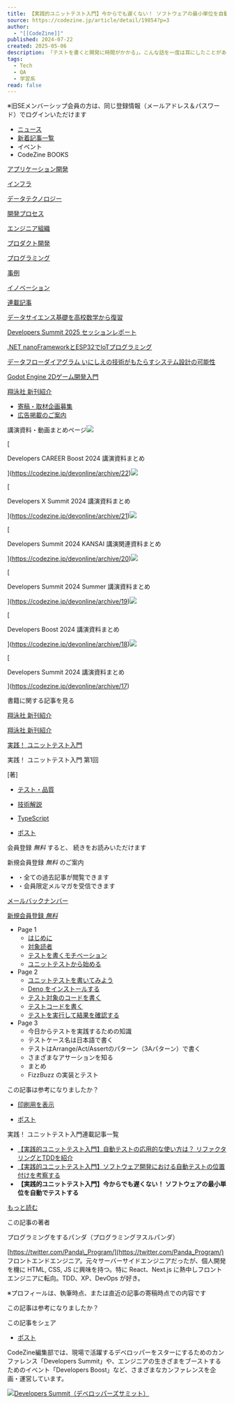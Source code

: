 ```yaml
---
title: 【実践的ユニットテスト入門】今からでも遅くない！ ソフトウェアの最小単位を自動でテストする
source: https://codezine.jp/article/detail/19854?p=3
author:
  - "[[CodeZine]]"
published: 2024-07-22
created: 2025-05-06
description: 「テストを書くと開発に時間がかかる」。こんな話を一度は耳にしたことがあると思います。実際はその逆で、テストを書かないとむしろ開発の工数が増えてしまうのです。本連載では、テストの基本知識はあるが今まで実際のプロダクトでテストを書いたことがない人や、自分が書いたコードのどこをテストしたらいいのかわからない人を対象に、まずはテストを書く→質のいいユニットテストを目指すことを目的として、足がかりとなるようなポイントを解説します。第1回となる本稿では、テストの重要性やTypeScriptを用いたユニットテストの実例を紹介します。
tags:
  - Tech
  - QA
  - 学習系
read: false
---
```

※旧SEメンバーシップ会員の方は、同じ登録情報（メールアドレス＆パスワード）でログインいただけます

- [ニュース](https://codezine.jp/news)
- [新着記事一覧](https://codezine.jp/article)
- イベント
- CodeZine BOOKS

[アプリケーション開発](https://codezine.jp/application/)

[インフラ](https://codezine.jp/infrastructure/)

[データテクノロジー](https://codezine.jp/data/)

[開発プロセス](https://codezine.jp/process/)

[エンジニア組織](https://codezine.jp/organization/)

[プロダクト開発](https://codezine.jp/product/)

[プログラミング](https://codezine.jp/programming/)

[事例](https://codezine.jp/case/)

[イノベーション](https://codezine.jp/innovation/)

[連載記事](https://codezine.jp/article/corner)

[データサイエンス基礎を高校数学から復習](https://codezine.jp/article/corner/1046)

[Developers Summit 2025 セッションレポート](https://codezine.jp/article/corner/1043)

[.NET nanoFrameworkとESP32でIoTプログラミング](https://codezine.jp/article/corner/984)

[データフローダイアグラム いにしえの技術がもたらすシステム設計の可能性](https://codezine.jp/article/corner/1051)

[Godot Engine 2Dゲーム開発入門](https://codezine.jp/article/corner/1052)

[翔泳社 新刊紹介](https://codezine.jp/article/corner/580)

- [寄稿・取材企画募集](https://codezine.jp/offering)
- [広告掲載のご案内](https://www.shoeisha.co.jp/ad/web)

講演資料・動画まとめページ![](https://cz-cdn.shoeisha.jp/static/common/images/czlogo4fb_ogp.png)

[

Developers CAREER Boost 2024 講演資料まとめ

](https://codezine.jp/devonline/archive/22)![](https://cz-cdn.shoeisha.jp/static/common/images/czlogo4fb_ogp.png)

[

Developers X Summit 2024 講演資料まとめ

](https://codezine.jp/devonline/archive/21)![](https://cz-cdn.shoeisha.jp/static/common/images/czlogo4fb_ogp.png)

[

Developers Summit 2024 KANSAI 講演関連資料まとめ

](https://codezine.jp/devonline/archive/20)![](https://cz-cdn.shoeisha.jp/static/common/images/czlogo4fb_ogp.png)

[

Developers Summit 2024 Summer 講演資料まとめ

](https://codezine.jp/devonline/archive/19)![](https://cz-cdn.shoeisha.jp/static/common/images/czlogo4fb_ogp.png)

[

Developers Boost 2024 講演資料まとめ

](https://codezine.jp/devonline/archive/18)![](https://cz-cdn.shoeisha.jp/static/images/event/17/1200.png)

[

Developers Summit 2024 講演資料まとめ

](https://codezine.jp/devonline/archive/17)

書籍に関する記事を見る

[翔泳社 新刊紹介](https://codezine.jp/article/corner/580)

[翔泳社 新刊紹介](https://codezine.jp/article/corner/580)

[実践！ ユニットテスト入門](https://codezine.jp/article/corner/1015)

実践！ ユニットテスト入門 第1回

\[著\]

- [テスト・品質](https://codezine.jp/article/t/%E3%83%86%E3%82%B9%E3%83%88%E3%83%BB%E5%93%81%E8%B3%AA)
- [技術解説](https://codezine.jp/article/t/%E6%8A%80%E8%A1%93%E8%A7%A3%E8%AA%AC)
- [TypeScript](https://codezine.jp/article/t/TypeScript)

- [ポスト](https://x.com/intent/post?text=%E3%80%90%E5%AE%9F%E8%B7%B5%E7%9A%84%E3%83%A6%E3%83%8B%E3%83%83%E3%83%88%E3%83%86%E3%82%B9%E3%83%88%E5%85%A5%E9%96%80%E3%80%91%E4%BB%8A%E3%81%8B%E3%82%89%E3%81%A7%E3%82%82%E9%81%85%E3%81%8F%E3%81%AA%E3%81%84%EF%BC%81%20%E3%82%BD%E3%83%95%E3%83%88%E3%82%A6%E3%82%A7%E3%82%A2%E3%81%AE%E6%9C%80%E5%B0%8F%E5%8D%98%E4%BD%8D%E3%82%92%E8%87%AA%E5%8B%95%E3%81%A7%E3%83%86%E3%82%B9%E3%83%88%E3%81%99%E3%82%8B%20%283%2F3%29%7CCodeZine%EF%BC%88%E3%82%B3%E3%83%BC%E3%83%89%E3%82%B8%E3%83%B3%EF%BC%89&url=https://codezine.jp/article/detail/19854&via=codezine)

会員登録 *無料* すると、 続きをお読みいただけます

新規会員登録 *無料* のご案内

- ・全ての過去記事が閲覧できます
- ・会員限定メルマガを受信できます

[メールバックナンバー](https://codezine.jp/ml/backnumber)

[新規会員登録 *無料*](https://codezine.jp/user/regist/?ref=/article/detail/19854?p=3&utm_source=codezine.jp&utm_medium=self&utm_campaign=regist&utm_term=/article/detail/19854)

- Page 1
	- [はじめに](https://codezine.jp/article/detail/19854?p=1&anchor=0)
	- [対象読者](https://codezine.jp/article/detail/19854?p=1&anchor=1)
	- [テストを書くモチベーション](https://codezine.jp/article/detail/19854?p=1&anchor=2)
	- [ユニットテストから始める](https://codezine.jp/article/detail/19854?p=1&anchor=3)
- Page 2
	- [ユニットテストを書いてみよう](https://codezine.jp/article/detail/19854?p=2&anchor=0)
	- [Deno をインストールする](https://codezine.jp/article/detail/19854?p=2&anchor=1)
	- [テスト対象のコードを書く](https://codezine.jp/article/detail/19854?p=2&anchor=2)
	- [テストコードを書く](https://codezine.jp/article/detail/19854?p=2&anchor=3)
	- [テストを実行して結果を確認する](https://codezine.jp/article/detail/19854?p=2&anchor=4)
- Page 3
	- 今日からテストを実践するための知識
	- テストケース名は日本語で書く
	- テストはArrange/Act/Assertのパターン（3Aパターン）で書く
	- さまざまなアサーションを知る
	- まとめ
	- FizzBuzz の実装とテスト

この記事は参考になりましたか？

- [印刷用を表示](https://codezine.jp/article/detail/19854?mode=print)

- [ポスト](https://x.com/intent/post?text=%E3%80%90%E5%AE%9F%E8%B7%B5%E7%9A%84%E3%83%A6%E3%83%8B%E3%83%83%E3%83%88%E3%83%86%E3%82%B9%E3%83%88%E5%85%A5%E9%96%80%E3%80%91%E4%BB%8A%E3%81%8B%E3%82%89%E3%81%A7%E3%82%82%E9%81%85%E3%81%8F%E3%81%AA%E3%81%84%EF%BC%81%20%E3%82%BD%E3%83%95%E3%83%88%E3%82%A6%E3%82%A7%E3%82%A2%E3%81%AE%E6%9C%80%E5%B0%8F%E5%8D%98%E4%BD%8D%E3%82%92%E8%87%AA%E5%8B%95%E3%81%A7%E3%83%86%E3%82%B9%E3%83%88%E3%81%99%E3%82%8B%20%283%2F3%29%7CCodeZine%EF%BC%88%E3%82%B3%E3%83%BC%E3%83%89%E3%82%B8%E3%83%B3%EF%BC%89&url=https://codezine.jp/article/detail/19854&via=codezine)

実践！ ユニットテスト入門連載記事一覧

- [【実践的ユニットテスト入門】自動テストの応用的な使い方は？ リファクタリングとTDDを紹介](https://codezine.jp/article/detail/20096)
- [【実践的ユニットテスト入門】ソフトウェア開発における自動テストの位置付けを考察する](https://codezine.jp/article/detail/20057)
- **【実践的ユニットテスト入門】今からでも遅くない！ ソフトウェアの最小単位を自動でテストする**

[もっと読む](https://codezine.jp/article/corner/1015)

この記事の著者

プログラミングをするパンダ（プログラミングヲスルパンダ）

[https://twitter.com/Panda\_Program/](https://twitter.com/Panda_Program/) 　フロントエンドエンジニア。元々サーバーサイドエンジニアだったが、個人開発を機に HTML, CSS, JS に興味を持つ。特に React、Next.js に熱中しフロントエンジニアに転向。TDD、XP、DevOps が好き。

※プロフィールは、執筆時点、または直近の記事の寄稿時点での内容です

この記事は参考になりましたか？

この記事をシェア

- [ポスト](https://x.com/intent/post?text=%E3%80%90%E5%AE%9F%E8%B7%B5%E7%9A%84%E3%83%A6%E3%83%8B%E3%83%83%E3%83%88%E3%83%86%E3%82%B9%E3%83%88%E5%85%A5%E9%96%80%E3%80%91%E4%BB%8A%E3%81%8B%E3%82%89%E3%81%A7%E3%82%82%E9%81%85%E3%81%8F%E3%81%AA%E3%81%84%EF%BC%81%20%E3%82%BD%E3%83%95%E3%83%88%E3%82%A6%E3%82%A7%E3%82%A2%E3%81%AE%E6%9C%80%E5%B0%8F%E5%8D%98%E4%BD%8D%E3%82%92%E8%87%AA%E5%8B%95%E3%81%A7%E3%83%86%E3%82%B9%E3%83%88%E3%81%99%E3%82%8B%20%283%2F3%29%7CCodeZine%EF%BC%88%E3%82%B3%E3%83%BC%E3%83%89%E3%82%B8%E3%83%B3%EF%BC%89&url=https://codezine.jp/article/detail/19854&via=codezine)

CodeZine編集部では、現場で活躍するデベロッパーをスターにするためのカンファレンス「Developers Summit」や、エンジニアの生きざまをブーストするためのイベント「Developers Boost」など、さまざまなカンファレンスを企画・運営しています。

[![Developers Summit（デベロッパーズサミット）](https://event.shoeisha.jp/static/images/conference/1/images/1200.png)](https://event.shoeisha.jp/devsumi)